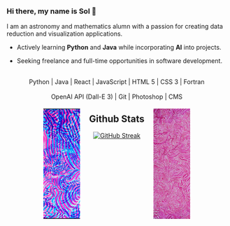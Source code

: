 ### Hi there, my name is Sol 👋

I am an astronomy and mathematics alumn with a passion for creating data reduction and visualization applications.

- Actively learning **Python** and **Java** while incorporating **AI** into projects. 

- Seeking freelance and full-time opportunities in  software development.

<br>
<div align="center">
  
<div>Python | Java | React | JavaScript | HTML 5 | CSS 3 | Fortran </div>
<br>

<div>OpenAI API (Dall-E 3) | Git  | Photoshop | CMS</div>


## Github Stats
<a href="https://git.io/streak-stats"><img src="https://streak-stats.demolab.com?user=solroj0" alt="GitHub Streak" /></a>

<div style="display: flex;">
    <img src="https://raw.githubusercontent.com/solroj0/solroj0/main/banners/bubblegum4.png" alt="Image 1" style="width: 50%; transform: rotate(90deg);">
    <img src="https://raw.githubusercontent.com/solroj0/solroj0/main/banners/lollipop1.png" alt="Image 2" style="width: 50%; transform: rotate(90deg);">
</div>

